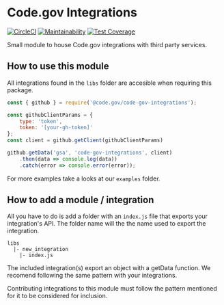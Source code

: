 # Code.gov Integrations
[![CircleCI](https://circleci.com/gh/GSA/code-gov-integrations/tree/master.svg?style=shield)](https://circleci.com/gh/GSA/code-gov-integrations/tree/master)
[![Maintainability](https://api.codeclimate.com/v1/badges/e0522ebed343c27d8fa1/maintainability)](https://codeclimate.com/github/GSA/code-gov-integrations/maintainability)
[![Test Coverage](https://api.codeclimate.com/v1/badges/e0522ebed343c27d8fa1/test_coverage)](https://codeclimate.com/github/GSA/code-gov-integrations/test_coverage)

Small module to house Code.gov integrations with third party services.

## How to use this module

All integrations found in the `libs` folder are accesible when requiring this package.

```javascript
const { github } = require('@code.gov/code-gov-integrations');

const githubClientParams = {
    type: 'token',
    token: '[your-gh-token]'
};
const client = github.getClient(githubClientParams)

github.getData('gsa', 'code-gov-integrations', client)
    .then(data => console.log(data))
    .catch(error => console.error(error));
```

For more examples take a looks at our `examples` folder.

## How to add a module / integration

All you have to do is add a folder with an `index.js` file that exports your integration's API. The folder name will the the name used to export the integration.

```
libs
  |- new_integration
    |- index.js
```

The included integration(s) export an object with a getData function. We recomend following the same pattern with your integrations.

Contributing integrations to this module must follow the pattern mentioned for it to be considered for inclusion.